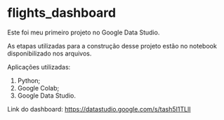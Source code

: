 # flights_dashboard

Este foi meu primeiro projeto no Google Data Studio.

As etapas utilizadas para a construção desse projeto estão no notebook disponibilizado nos arquivos.

Aplicações utilizadas:

1. Python;
2. Google Colab;
3. Google Data Studio.

Link do dashboard: https://datastudio.google.com/s/tash5I1TLlI
